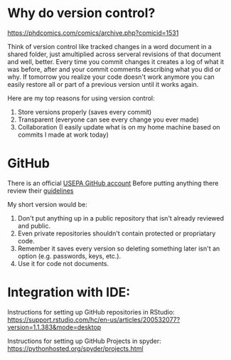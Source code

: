 # Why do version control?
https://phdcomics.com/comics/archive.php?comicid=1531

Think of version control like tracked changes in a word document in a shared folder, just amultiplied across serveral revisions of that document and well, better. 
Every time you commit changes it creates a log of what it was before, after and your commit comments describing what you did or why. If tomorrow you realize your code doesn't work anymore you can easily restore all or part of a previous version until it works again.

Here are my top reasons for using version control:
1. Store versions properly (saves every commit)
2. Transparent (everyone can see every change you ever made)
3. Collaboration (I easily update what is on my home machine based on commits I made at work today)

# GitHub
There is an official [USEPA GitHub account](https://github.com/USEPA)
Before putting anything there review their [guidelines](https://usepa.sharepoint.com/sites/AO_FOIA_Centralization/Shared%20Documents/Office%20of%20Public%20Affairs/Collected%20OPA%20Documents/EPA-HQ-2017-004882/GitHub%20Guidance%20_%20Web%20Guide%20_%20US%20EPA.pdf)

My short version would be: 
1. Don't put anything up in a public repository that isn't already reviewed and public.
2. Even private repositories shouldn't contain protected or propriatary code.
3. Remember it saves every version so deleting something later isn't an option (e.g. passwords, keys, etc.).
4. Use it for code not documents.

# Integration with IDE:
Instructions for setting up GitHub repositories in RStudio:
https://support.rstudio.com/hc/en-us/articles/200532077?version=1.1.383&mode=desktop

Instructions for setting up GitHub Projects in spyder:
https://pythonhosted.org/spyder/projects.html
